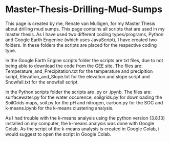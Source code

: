 # Master-Thesis-Drilling-Mud-Sumps
This page is created by me, Renate van Mulligen, for my Master Thesis about drilling mud sumps.
This page contains all scripts that are used in my master thesis.
As I have used two different coding types/programs, Python and Google Earth Engenine (which uses JavaScript), I have created two folders.
In these folders the scripts are placed for the respective coding type.

In the Google Earth Engine scripts folder the scripts are txt files, due to not being able to download the code from the GEE site.
The files are: Temperature_and_Precipitation.txt for the temperature and precipition script, Elevation_and_Slope.txt for the elevation and slope script
and Snowfall.txt for the snowfall script.

In the Python scripts folder the scripts are .py or .ipynb.
The files are: surfacewater.py for the water occurence, soilgrids.py for downloading the SoilGrids maps, soil.py for the pH and nitrogen, carbon.py for
the SOC and k-means.ipynb for the k-means clustering analysis.
    
As I had trouble with the k-means analysis using the python version (3.8.13) installed on my computer, the k-means analysis was done with Google Colab. As the script of 
the k-means analysis is created in Google Colab, i would suggest to open the script in Google Colab.

